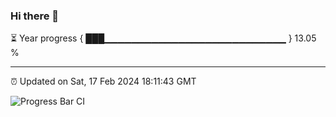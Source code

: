 ### Hi there 👋

⏳ Year progress { ███▁▁▁▁▁▁▁▁▁▁▁▁▁▁▁▁▁▁▁▁▁▁▁▁▁▁▁ } 13.05 %

---

⏰ Updated on Sat, 17 Feb 2024 18:11:43 GMT

![Progress Bar CI](https://github.com/liununu/liununu/workflows/Progress%20Bar%20CI/badge.svg)

